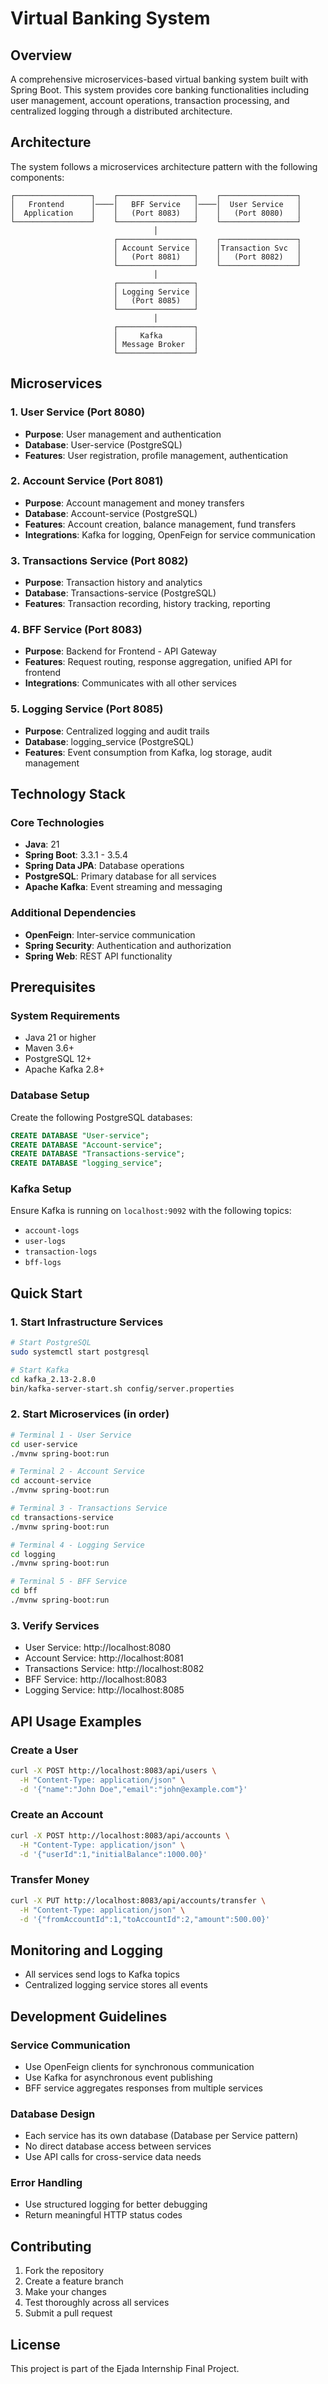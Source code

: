 # Virtual Banking System

## Overview
A comprehensive microservices-based virtual banking system built with Spring Boot. This system provides core banking functionalities including user management, account operations, transaction processing, and centralized logging through a distributed architecture.

## Architecture
The system follows a microservices architecture pattern with the following components:

```
┌─────────────────┐    ┌─────────────────┐    ┌─────────────────┐
│   Frontend      │────│   BFF Service   │────│  User Service   │
│  Application    │    │   (Port 8083)   │    │   (Port 8080)   │
└─────────────────┘    └─────────────────┘    └─────────────────┘
                                │
                       ┌─────────────────┐    ┌─────────────────┐
                       │ Account Service │    │Transaction Svc  │
                       │   (Port 8081)   │    │   (Port 8082)   │
                       └─────────────────┘    └─────────────────┘
                                │
                       ┌─────────────────┐
                       │ Logging Service │
                       │   (Port 8085)   │
                       └─────────────────┘
                                │
                       ┌─────────────────┐
                       │     Kafka       │
                       │ Message Broker  │
                       └─────────────────┘
```

## Microservices

### 1. User Service (Port 8080)
- **Purpose**: User management and authentication
- **Database**: User-service (PostgreSQL)
- **Features**: User registration, profile management, authentication

### 2. Account Service (Port 8081)
- **Purpose**: Account management and money transfers
- **Database**: Account-service (PostgreSQL)
- **Features**: Account creation, balance management, fund transfers
- **Integrations**: Kafka for logging, OpenFeign for service communication

### 3. Transactions Service (Port 8082)
- **Purpose**: Transaction history and analytics
- **Database**: Transactions-service (PostgreSQL)
- **Features**: Transaction recording, history tracking, reporting

### 4. BFF Service (Port 8083)
- **Purpose**: Backend for Frontend - API Gateway
- **Features**: Request routing, response aggregation, unified API for frontend
- **Integrations**: Communicates with all other services

### 5. Logging Service (Port 8085)
- **Purpose**: Centralized logging and audit trails
- **Database**: logging_service (PostgreSQL)
- **Features**: Event consumption from Kafka, log storage, audit management

## Technology Stack

### Core Technologies
- **Java**: 21
- **Spring Boot**: 3.3.1 - 3.5.4
- **Spring Data JPA**: Database operations
- **PostgreSQL**: Primary database for all services
- **Apache Kafka**: Event streaming and messaging

### Additional Dependencies
- **OpenFeign**: Inter-service communication
- **Spring Security**: Authentication and authorization
- **Spring Web**: REST API functionality

## Prerequisites

### System Requirements
- Java 21 or higher
- Maven 3.6+
- PostgreSQL 12+
- Apache Kafka 2.8+

### Database Setup
Create the following PostgreSQL databases:
```sql
CREATE DATABASE "User-service";
CREATE DATABASE "Account-service";
CREATE DATABASE "Transactions-service";
CREATE DATABASE "logging_service";
```

### Kafka Setup
Ensure Kafka is running on `localhost:9092` with the following topics:
- `account-logs`
- `user-logs`
- `transaction-logs`
- `bff-logs`

## Quick Start

### 1. Start Infrastructure Services
```bash
# Start PostgreSQL
sudo systemctl start postgresql

# Start Kafka
cd kafka_2.13-2.8.0
bin/kafka-server-start.sh config/server.properties
```

### 2. Start Microservices (in order)
```bash
# Terminal 1 - User Service
cd user-service
./mvnw spring-boot:run

# Terminal 2 - Account Service
cd account-service
./mvnw spring-boot:run

# Terminal 3 - Transactions Service
cd transactions-service
./mvnw spring-boot:run

# Terminal 4 - Logging Service
cd logging
./mvnw spring-boot:run

# Terminal 5 - BFF Service
cd bff
./mvnw spring-boot:run
```

### 3. Verify Services
- User Service: http://localhost:8080
- Account Service: http://localhost:8081
- Transactions Service: http://localhost:8082
- BFF Service: http://localhost:8083
- Logging Service: http://localhost:8085

## API Usage Examples

### Create a User
```bash
curl -X POST http://localhost:8083/api/users \
  -H "Content-Type: application/json" \
  -d '{"name":"John Doe","email":"john@example.com"}'
```

### Create an Account
```bash
curl -X POST http://localhost:8083/api/accounts \
  -H "Content-Type: application/json" \
  -d '{"userId":1,"initialBalance":1000.00}'
```

### Transfer Money
```bash
curl -X PUT http://localhost:8083/api/accounts/transfer \
  -H "Content-Type: application/json" \
  -d '{"fromAccountId":1,"toAccountId":2,"amount":500.00}'
```

## Monitoring and Logging
- All services send logs to Kafka topics
- Centralized logging service stores all events

## Development Guidelines

### Service Communication
- Use OpenFeign clients for synchronous communication
- Use Kafka for asynchronous event publishing
- BFF service aggregates responses from multiple services

### Database Design
- Each service has its own database (Database per Service pattern)
- No direct database access between services
- Use API calls for cross-service data needs

### Error Handling
- Use structured logging for better debugging
- Return meaningful HTTP status codes

## Contributing
1. Fork the repository
2. Create a feature branch
3. Make your changes
4. Test thoroughly across all services
5. Submit a pull request

## License
This project is part of the Ejada Internship Final Project.
